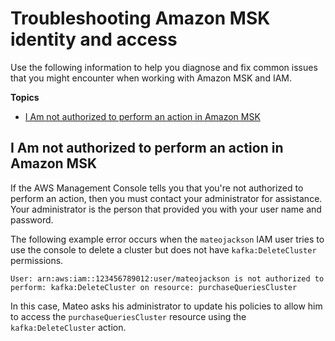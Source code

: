 # Troubleshooting Amazon MSK identity and access<a name="security_iam_troubleshoot"></a>

Use the following information to help you diagnose and fix common issues that you might encounter when working with Amazon MSK and IAM\.

**Topics**
+ [I Am not authorized to perform an action in Amazon MSK](#security_iam_troubleshoot-no-permissions)

## I Am not authorized to perform an action in Amazon MSK<a name="security_iam_troubleshoot-no-permissions"></a>

If the AWS Management Console tells you that you're not authorized to perform an action, then you must contact your administrator for assistance\. Your administrator is the person that provided you with your user name and password\.

The following example error occurs when the `mateojackson` IAM user tries to use the console to delete a cluster but does not have `kafka:DeleteCluster` permissions\.

```
User: arn:aws:iam::123456789012:user/mateojackson is not authorized to perform: kafka:DeleteCluster on resource: purchaseQueriesCluster
```

In this case, Mateo asks his administrator to update his policies to allow him to access the `purchaseQueriesCluster` resource using the `kafka:DeleteCluster` action\.